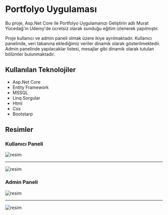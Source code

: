 # Portfolyo Uygulaması

Bu proje, Asp.Net Core ile Portfolyo Uygulamanızı Geliştirin adlı Murat Yücedağ'ın Udemy'de ücretsiz olarak sunduğu eğitim izlenerek yapılmıştır. 

Proje kullanıcı ve admin paneli olmak üzere ikiye ayrılmaktadır. Kullanıcı panelinde, veri tabanına eklediğimiz veriler dinamik olarak gösterilmektedir. Admin panelinde yapılacaklar listesi, mesajlar gibi dinamik olarak tutulan bölümler bulunmaktadır.

## Kullanılan Teknolojiler
- Asp.Net Core
- Entity Framework
- MSSQL
- Linq Sorgular
- Html
- Css
- Bootstarp

## Resimler

### Kullanıcı Paneli

![resim](https://github.com/emirtopaloglu0/MyPortfolio/assets/147405225/82c0e007-d0fe-4a0a-8fb7-0e715edd3384)

-------- 

![resim](https://github.com/emirtopaloglu0/MyPortfolio/assets/147405225/137a26b4-a6b2-47fe-a912-bfc6715112bf)

### Admin Paneli

![resim](https://github.com/emirtopaloglu0/MyPortfolio/assets/147405225/a8e52570-9bf4-4d0c-b828-3053de607fe4)

-------- 

![resim](https://github.com/emirtopaloglu0/MyPortfolio/assets/147405225/7a4f1cf8-7db7-497e-b79e-d6b9d80a534a)



